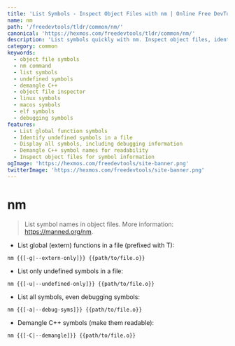 ```yaml
---
title: 'List Symbols - Inspect Object Files with nm | Online Free DevTools by Hexmos'
name: nm
path: '/freedevtools/tldr/common/nm/'
canonical: 'https://hexmos.com/freedevtools/tldr/common/nm/'
description: 'List symbols quickly with nm. Inspect object files, identify undefined symbols, and demangle C++ names with this free online tool, no registration required.'
category: common
keywords:
  - object file symbols
  - nm command
  - list symbols
  - undefined symbols
  - demangle C++
  - object file inspector
  - linux symbols
  - macos symbols
  - elf symbols
  - debugging symbols
features:
  - List global function symbols
  - Identify undefined symbols in a file
  - Display all symbols, including debugging information
  - Demangle C++ symbol names for readability
  - Inspect object files for symbol information
ogImage: 'https://hexmos.com/freedevtools/site-banner.png'
twitterImage: 'https://hexmos.com/freedevtools/site-banner.png'
---
```


# nm

> List symbol names in object files.
> More information: <https://manned.org/nm>.

- List global (extern) functions in a file (prefixed with T):

`nm {{[-g|--extern-only]}} {{path/to/file.o}}`

- List only undefined symbols in a file:

`nm {{[-u|--undefined-only]}} {{path/to/file.o}}`

- List all symbols, even debugging symbols:

`nm {{[-a|--debug-syms]}} {{path/to/file.o}}`

- Demangle C++ symbols (make them readable):

`nm {{[-C|--demangle]}} {{path/to/file.o}}`
